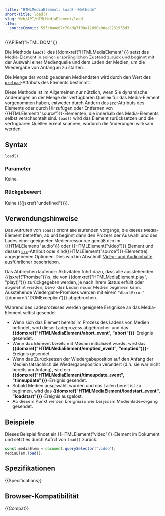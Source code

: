 ```yaml
---
title: "HTMLMediaElement: load()-Methode"
short-title: load()
slug: Web/API/HTMLMediaElement/load
l10n:
  sourceCommit: 595cba0e07c70eda7f08a12890e00ea0281933d3
---
```


{{APIRef("HTML DOM")}}

Die Methode **`load()`** des {{domxref("HTMLMediaElement")}} setzt das Media-Element in seinen ursprünglichen Zustand zurück und beginnt mit der Auswahl einer Medienquelle und dem Laden der Medien, um die Wiedergabe von Anfang an zu starten.

Die Menge der vorab geladenen Mediendaten wird durch den Wert des [`preload`](/de/docs/Web/HTML/Element/video#preload)-Attributs des Elements bestimmt.

Diese Methode ist im Allgemeinen nur nützlich, wenn Sie dynamische Änderungen an der Menge der verfügbaren Quellen für das Media-Element vorgenommen haben, entweder durch Ändern des [`src`](/de/docs/Web/HTML/Element/video#src)-Attributs des Elements oder durch Hinzufügen oder Entfernen von {{HTMLElement("source")}}-Elementen, die innerhalb des Media-Elements selbst verschachtelt sind. `load()` wird das Element zurücksetzen und die verfügbaren Quellen erneut scannen, wodurch die Änderungen wirksam werden.

## Syntax

```js-nolint
load()
```

### Parameter

Keine.

### Rückgabewert

Keine ({{jsxref("undefined")}}).

## Verwendungshinweise

Das Aufrufen von `load()` bricht alle laufenden Vorgänge, die dieses Media-Element betreffen, ab und beginnt dann den Prozess der Auswahl und des Lades einer geeigneten Medienressource gemäß den im {{HTMLElement("audio")}} oder {{HTMLElement("video")}} Element und dessen [`src`](/de/docs/Web/HTML/Element/video#src)-Attribut oder Kind{{HTMLElement("source")}}-Element(e) angegebenen Optionen. Dies wird im Abschnitt [Video- und Audioinhalte](/de/docs/Learn/HTML/Multimedia_and_embedding/Video_and_audio_content#using_multiple_source_formats_to_improve_compatibility) ausführlicher beschrieben.

Das Abbrechen laufender Aktivitäten führt dazu, dass alle ausstehenden {{jsxref("Promise")}}s, die von {{domxref("HTMLMediaElement.play", "play()")}} zurückgegeben werden, je nach ihrem Status erfüllt oder abgelehnt werden, bevor das Laden neuer Medien beginnen kann. Ausstehende Wiedergabe-Promises werden mit einem `"AbortError"` {{domxref("DOMException")}} abgebrochen.

Während des Ladeprozesses werden geeignete Ereignisse an das Media-Element selbst gesendet:

- Wenn sich das Element bereits im Prozess des Ladens von Medien befindet, wird dieser Ladeprozess abgebrochen und das **{{domxref("HTMLMediaElement/abort_event", "abort")}}**-Ereignis gesendet.
- Wenn das Element bereits mit Medien initialisiert wurde, wird das **{{domxref("HTMLMediaElement/emptied_event", "emptied")}}**-Ereignis gesendet.
- Wenn das Zurücksetzen der Wiedergabeposition auf den Anfang der Medien tatsächlich die Wiedergabeposition verändert (d.h. sie war nicht bereits am Anfang), wird ein **{{domxref("HTMLMediaElement/timeupdate_event", "timeupdate")}}**-Ereignis gesendet.
- Sobald Medien ausgewählt wurden und das Laden bereit ist zu beginnen, wird das **{{domxref("HTMLMediaElement/loadstart_event", "loadstart")}}**-Ereignis ausgelöst.
- Ab diesem Punkt werden Ereignisse wie bei jedem Medienladevorgang gesendet.

## Beispiele

Dieses Beispiel findet ein {{HTMLElement("video")}}-Element im Dokument und setzt es durch Aufruf von `load()` zurück.

```js
const mediaElem = document.querySelector("video");
mediaElem.load();
```

## Spezifikationen

{{Specifications}}

## Browser-Kompatibilität

{{Compat}}
